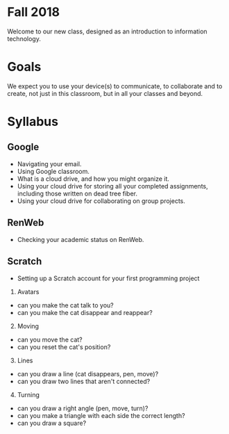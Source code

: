 # Fall 2018
Welcome to our new class, designed as an introduction to information technology.
# Goals
We expect you to use your device(s) to communicate, to collaborate and to create, not just in this classroom, but in all your classes and beyond.
# Syllabus
## Google
* Navigating your email.
* Using Google classroom.
* What is a cloud drive, and how you might organize it.
* Using your cloud drive for storing all your completed assignments, including those written on dead tree fiber.
* Using your cloud drive for collaborating on group projects.
## RenWeb
* Checking your academic status on RenWeb.
## Scratch
* Setting up a Scratch account for your first programming project
1. Avatars
* can you make the cat talk to you?
* can you make the cat disappear and reappear?
2. Moving
* can you move the cat?
* can you reset the cat's position?
3. Lines
* can you draw a line (cat disappears, pen, move)?
* can you draw two lines that aren't connected?
4. Turning
* can you draw a right angle (pen, move, turn)?
* can you make a triangle with each side the correct length?
* can you draw a square?
